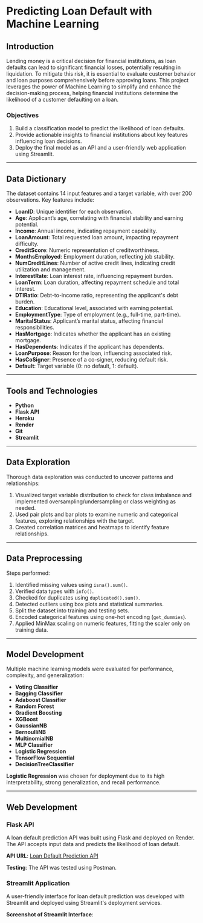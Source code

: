 # Predicting Loan Default with Machine Learning

## Introduction

Lending money is a critical decision for financial institutions, as loan defaults can lead to significant financial losses, potentially resulting in liquidation. To mitigate this risk, it is essential to evaluate customer behavior and loan purposes comprehensively before approving loans. This project leverages the power of Machine Learning to simplify and enhance the decision-making process, helping financial institutions determine the likelihood of a customer defaulting on a loan.

### Objectives
1. Build a classification model to predict the likelihood of loan defaults.
2. Provide actionable insights to financial institutions about key features influencing loan decisions.
3. Deploy the final model as an API and a user-friendly web application using Streamlit.

---

## Data Dictionary

The dataset contains 14 input features and a target variable, with over 200 observations. Key features include:

- **LoanID**: Unique identifier for each observation.
- **Age**: Applicant’s age, correlating with financial stability and earning potential.
- **Income**: Annual income, indicating repayment capability.
- **LoanAmount**: Total requested loan amount, impacting repayment difficulty.
- **CreditScore**: Numeric representation of creditworthiness.
- **MonthsEmployed**: Employment duration, reflecting job stability.
- **NumCreditLines**: Number of active credit lines, indicating credit utilization and management.
- **InterestRate**: Loan interest rate, influencing repayment burden.
- **LoanTerm**: Loan duration, affecting repayment schedule and total interest.
- **DTIRatio**: Debt-to-income ratio, representing the applicant's debt burden.
- **Education**: Educational level, associated with earning potential.
- **EmploymentType**: Type of employment (e.g., full-time, part-time).
- **MaritalStatus**: Applicant’s marital status, affecting financial responsibilities.
- **HasMortgage**: Indicates whether the applicant has an existing mortgage.
- **HasDependents**: Indicates if the applicant has dependents.
- **LoanPurpose**: Reason for the loan, influencing associated risk.
- **HasCoSigner**: Presence of a co-signer, reducing default risk.
- **Default**: Target variable (0: no default, 1: default).

---

## Tools and Technologies

- **Python**
- **Flask API**
- **Heroku**
- **Render**
- **Git**
- **Streamlit**

---

## Data Exploration

Thorough data exploration was conducted to uncover patterns and relationships:
1. Visualized target variable distribution to check for class imbalance and implemented oversampling/undersampling or class weighting as needed.
2. Used pair plots and bar plots to examine numeric and categorical features, exploring relationships with the target.
3. Created correlation matrices and heatmaps to identify feature relationships.

---

## Data Preprocessing

Steps performed:
1. Identified missing values using `isna().sum()`.
2. Verified data types with `info()`.
3. Checked for duplicates using `duplicated().sum()`.
4. Detected outliers using box plots and statistical summaries.
5. Split the dataset into training and testing sets.
6. Encoded categorical features using one-hot encoding (`get_dummies`).
7. Applied MinMax scaling on numeric features, fitting the scaler only on training data.

---

## Model Development

Multiple machine learning models were evaluated for performance, complexity, and generalization:
- **Voting Classifier**
- **Bagging Classifier**
- **Adaboost Classifier**
- **Random Forest**
- **Gradient Boosting**
- **XGBoost**
- **GaussianNB**
- **BernoulliNB**
- **MultinomialNB**
- **MLP Classifier**
- **Logistic Regression**
- **TensorFlow Sequential**
- **DecisionTreeClassifier**

**Logistic Regression** was chosen for deployment due to its high interpretability, strong generalization, and recall performance.


---

## Web Development

### Flask API
A loan default prediction API was built using Flask and deployed on Render. The API accepts input data and predicts the likelihood of loan default. 

**API URL**: [Loan Default Prediction API](https://loan-default-prediction-9fvx.onrender.com/)

**Testing**: The API was tested using Postman.

### Streamlit Application
A user-friendly interface for loan default prediction was developed with Streamlit and deployed using Streamlit's deployment services.

**Screenshot of Streamlit Interface**:
